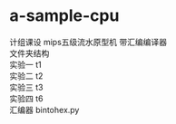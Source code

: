 # a-sample-cpu  
计组课设 mips五级流水原型机 带汇编编译器  
文件夹结构  
实验一 t1  
实验二 t2  
实验三 t3  
实验四 t6  
汇编器 bintohex.py  
